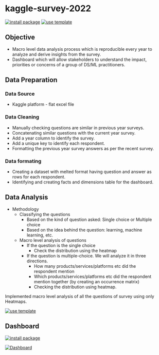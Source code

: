 # kaggle-survey-2022

[![install package][22]](https://app.powerbi.com/view?r=eyJrIjoiYzk4MzdkNTItZmUxYS00ZjFmLWFjYjUtMWY5MzQxM2Q0YjU1IiwidCI6IjU3OGQ5ZjNlLTlkMTItNDBiMi1hNjJlLWI3NzdiZGYyNTVhMiJ9)
[![use template][23]](https://www.kaggle.com/code/asksawant/macro-analysis-of-kaggle-survey-2022-using-heatmap)

[22]: https://custom-icon-badges.demolab.com/badge/-Check%20Dashboard-gold?style=for-the-badge&logo=package&logoColor=black
[23]: https://custom-icon-badges.demolab.com/badge/-EDA%20Notebook-teal?style=for-the-badge&logo=repo-template&logoColor=white

## Objective
- Macro level data analysis process which is reproducible every year to analyze and derive insights from the survey.
- Dashboard which will allow stakeholders to understand the impact, priorities or concerns of a group of DS/ML practitioners.

## Data Preparation
### Data Source
- Kaggle platform - flat excel file

### Data Cleaning
- Manually checking questions are similar in previous year surveys.
- Concatenating similar questions with the current year survey.
- Add a year column to identify the survey.
- Add a unique key to identify each respondent.
- Formatting the previous year survey answers as per the recent survey.

### Data formating
- Creating a dataset with melted format having question and answer as rows for each respondent.
- Identifying and creating facts and dimensions table for the dashboard.

## Data Analysis
- Methodology
  - Classifying the questions
    - Based on the kind of question asked: Single choice or Multiple choice
    - Based on the idea behind the question: learning, machine learning, etc.
  - Macro level analysis of questions
    - If the question is the single choice
      - Check the distribution using the heatmap
    - If the question is multiple-choice. We will analyze it in three directions.
      - How many products/services/platforms etc did the respondent mention
      - Which products/services/platforms etc did the respondent mention together (by creating an occurrence matrix)
      - Checking the distribution using heatmap.
      
Implemented macro level analysis of all the questions of survey using only Heatmaps.
<br>

[![use template][23]](https://www.kaggle.com/code/asksawant/macro-analysis-of-kaggle-survey-2022-using-heatmap)

## Dashboard
[![install package][22]](https://app.powerbi.com/view?r=eyJrIjoiYzk4MzdkNTItZmUxYS00ZjFmLWFjYjUtMWY5MzQxM2Q0YjU1IiwidCI6IjU3OGQ5ZjNlLTlkMTItNDBiMi1hNjJlLWI3NzdiZGYyNTVhMiJ9)

[![Dashboard](https://github.com/asksawant/kaggle-survey-2022/blob/main/power-bi-dashboard/assets/dashboard%20new%20gif.gif)](https://app.powerbi.com/view?r=eyJrIjoiYzk4MzdkNTItZmUxYS00ZjFmLWFjYjUtMWY5MzQxM2Q0YjU1IiwidCI6IjU3OGQ5ZjNlLTlkMTItNDBiMi1hNjJlLWI3NzdiZGYyNTVhMiJ9)
